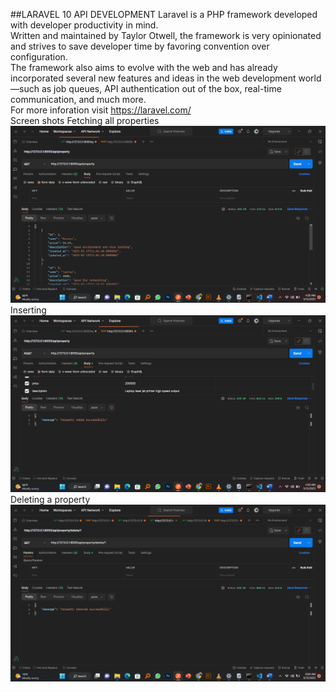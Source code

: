 ##LARAVEL 10 API DEVELOPMENT 
Laravel is a PHP framework developed with developer productivity in mind. <br>
Written and maintained by Taylor Otwell, the framework is very opinionated and strives to save developer time by favoring convention over configuration.<br>
The framework also aims to evolve with the web and has already incorporated several new features and ideas in the web development world—such as job queues, API authentication out of the box, real-time communication, and much more.
<br>
For more inforation visit https://laravel.com/
<br>
Screen shots
Fetching all properties <br>
<img src='images/all.png'/>
<br>
Inserting  <br>
<img src='images/adding.png'/>
Deleting a property<br>
<img src='images/delete.png'/>
